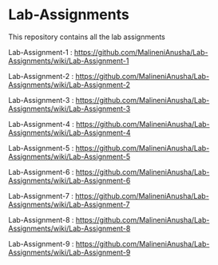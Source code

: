 # Lab-Assignments
This repository contains all the lab assignments

Lab-Assignment-1 : https://github.com/MalineniAnusha/Lab-Assignments/wiki/Lab-Assignment-1

Lab-Assignment-2 : https://github.com/MalineniAnusha/Lab-Assignments/wiki/Lab-Assignment-2

Lab-Assignment-3 : https://github.com/MalineniAnusha/Lab-Assignments/wiki/Lab-Assignment-3

Lab-Assignment-4 : https://github.com/MalineniAnusha/Lab-Assignments/wiki/Lab-Assignment-4

Lab-Assignment-5 : https://github.com/MalineniAnusha/Lab-Assignments/wiki/Lab-Assignment-5

Lab-Assignment-6 : https://github.com/MalineniAnusha/Lab-Assignments/wiki/Lab-Assignment-6

Lab-Assignment-7 : https://github.com/MalineniAnusha/Lab-Assignments/wiki/Lab-Assignment-7

Lab-Assignment-8 : https://github.com/MalineniAnusha/Lab-Assignments/wiki/Lab-Assignment-8

Lab-Assignment-9 : https://github.com/MalineniAnusha/Lab-Assignments/wiki/Lab-Assignment-9
